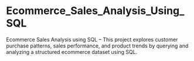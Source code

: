 # Ecommerce_Sales_Analysis_Using_SQL
 Ecommerce Sales Analysis using SQL – This project explores customer purchase patterns, sales performance, and product trends by querying and analyzing a structured ecommerce dataset using SQL.

